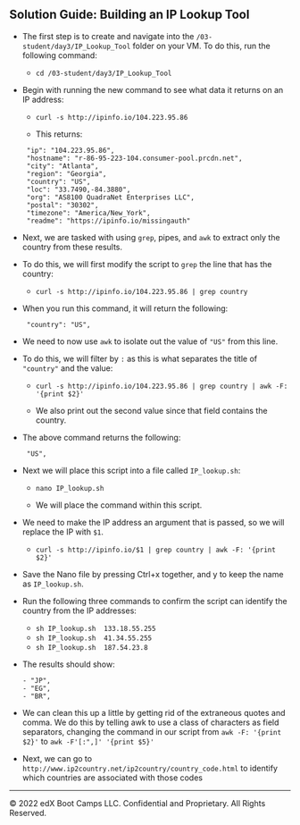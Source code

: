 ## Solution Guide: Building an IP Lookup Tool

- The first step is to create and navigate into the `/03-student/day3/IP_Lookup_Tool` folder on your VM. To do this, run the following command:
 
  - `cd /03-student/day3/IP_Lookup_Tool`
       
- Begin with running the new command to see what data it returns on an IP address:

  - `curl -s http://ipinfo.io/104.223.95.86`
       
   - This returns:
  
   ```{
    "ip": "104.223.95.86",
    "hostname": "r-86-95-223-104.consumer-pool.prcdn.net",
    "city": "Atlanta",
    "region": "Georgia",
    "country": "US",
    "loc": "33.7490,-84.3880",
    "org": "AS8100 QuadraNet Enterprises LLC",
    "postal": "30302",
    "timezone": "America/New_York",
    "readme": "https://ipinfo.io/missingauth"
    ```
- Next, we are tasked with using `grep`, pipes, and `awk` to extract only the country from these results.

- To do this, we will first modify the script to `grep` the line that has the country:

   - `curl -s http://ipinfo.io/104.223.95.86 | grep country`

- When you run this command, it will return the following:

  ```
   "country": "US", 
   ```
    
- We need to now use `awk` to isolate out the value of `"US"` from this line.

- To do this, we will filter by `:` as this is what separates the title of `"country"` and the value:

  - `curl -s http://ipinfo.io/104.223.95.86 | grep country | awk -F: '{print $2}'`
    
  - We also print out the second value since that field contains the country.

- The above command returns the following:
   ```
    "US",
   ```
- Next we will place this script into a file called `IP_lookup.sh`:

   - `nano IP_lookup.sh`
     
    - We will place the command within this script.

-  We need to make the IP address an argument that is passed, so we will replace the IP with `$1`.

   - `curl -s http://ipinfo.io/$1 | grep country | awk -F: '{print $2}'`
        
- Save the Nano file by pressing Ctrl+x together, and y to keep the name as `IP_lookup.sh`.

- Run the following three commands to confirm the script can identify the country from the IP addresses:

   - `sh IP_lookup.sh  133.18.55.255`
   - `sh IP_lookup.sh  41.34.55.255`
   - `sh IP_lookup.sh  187.54.23.8`
     
- The results should show:
  ```
  - "JP", 
  - "EG", 
  - "BR",
  ```
- We can clean this up a little by getting rid of the extraneous quotes and comma. We do this by telling awk to use a class of characters as field separators, changing the command in our script from `awk -F: '{print $2}'` to `awk -F'[:",]' '{print $5}'`

- Next, we can go to `http://www.ip2country.net/ip2country/country_code.html` to identify which countries are associated with those codes
---
© 2022 edX Boot Camps LLC. Confidential and Proprietary. All Rights Reserved.
